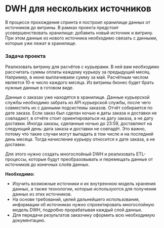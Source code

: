 # DWH для нескольких источников

В процессе прохождения спринта я построил хранилище данных от источников до витрины. В рамках проекта предстоит усовершенствовать хранилище: добавить новый источник и витрину. При этом данные из нового источника необходимо связать с данными, которые уже лежат в хранилище.

### Задача проекта
Реализовать витрину для расчётов с курьерами. В ней вам необходимо рассчитать суммы оплаты каждому курьеру за предыдущий месяц. Например, в июне выплачиваем сумму за май. Расчётным числом является 10-е число каждого месяца. Из витрины бизнес будет брать нужные данные в готовом виде.

Данные о заказах уже находятся в хранилище. Данные курьерской службы необходимо забрать из API курьерской службы, после чего совместить их с данными подсистемы заказов.
Отчёт собирается по дате заказа. Если заказ был сделан ночью и даты заказа и доставки не совпадают, в отчёте стоит ориентироваться на дату заказа, а не дату доставки. Иногда заказы, сделанные ночью до 23:59, доставляют на следующий день: дата заказа и доставки не совпадёт. Это важно, потому что такие случаи могут выпадать в том числе и на последний день месяца. Тогда начисление курьеру относится к дате заказа, а не доставки.

Для этого нужно создать многослойный DWH и реализовать ETL-процессы, которые будут преобразовывать и перемещать данные от источников до конечных слоёв данных.

**Необходимо:**
- Изучить возможные источники и их внутреннюю модель хранения данных, а также технологии, которые используются для получения данных из этих источников.
- На основе требований, целей дальнейшего использования, информации об источниках нужно спроектировать многослойную модель DWH, подробно прорабатывая каждый слой данных.
- Для передачи результатов заказчику оформить всю необходимую документацию.
